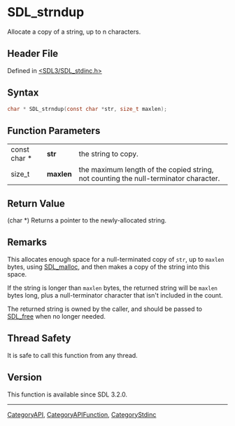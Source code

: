# SDL_strndup

Allocate a copy of a string, up to n characters.

## Header File

Defined in [<SDL3/SDL_stdinc.h>](https://github.com/libsdl-org/SDL/blob/main/include/SDL3/SDL_stdinc.h)

## Syntax

```c
char * SDL_strndup(const char *str, size_t maxlen);
```

## Function Parameters

|              |            |                                                                                      |
| ------------ | ---------- | ------------------------------------------------------------------------------------ |
| const char * | **str**    | the string to copy.                                                                  |
| size_t       | **maxlen** | the maximum length of the copied string, not counting the null-terminator character. |

## Return Value

(char *) Returns a pointer to the newly-allocated string.

## Remarks

This allocates enough space for a null-terminated copy of `str`, up to
`maxlen` bytes, using [SDL_malloc](SDL_malloc), and then makes a copy of
the string into this space.

If the string is longer than `maxlen` bytes, the returned string will be
`maxlen` bytes long, plus a null-terminator character that isn't included
in the count.

The returned string is owned by the caller, and should be passed to
[SDL_free](SDL_free) when no longer needed.

## Thread Safety

It is safe to call this function from any thread.

## Version

This function is available since SDL 3.2.0.

----
[CategoryAPI](CategoryAPI), [CategoryAPIFunction](CategoryAPIFunction), [CategoryStdinc](CategoryStdinc)


